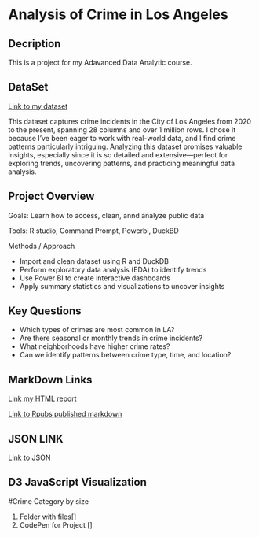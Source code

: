 # Analysis of Crime in Los Angeles 
## Decription
This is a project for my Adavanced Data Analytic course. 
## DataSet
 [Link to my dataset](https://catalog.data.gov/dataset/crime-data-from-2020-to-present)
 
This dataset captures crime incidents in the City of Los Angeles from 2020 to the present, spanning 28 columns and over 1 million rows. I chose it because I’ve been eager to work with real-world data, and I find crime patterns particularly intriguing. Analyzing this dataset promises valuable insights, especially since it is so detailed and extensive—perfect for exploring trends, uncovering patterns, and practicing meaningful data analysis.
 
## Project Overview
Goals: Learn how to access, clean, annd analyze public data

Tools: R studio, Command Prompt, Powerbi, DuckBD

Methods / Approach
- Import and clean dataset using R and DuckDB
- Perform exploratory data analysis (EDA) to identify trends
- Use Power BI to create interactive dashboards
- Apply summary statistics and visualizations to uncover insights

## Key Questions
- Which types of crimes are most common in LA?
- Are there seasonal or monthly trends in crime incidents?
- What neighborhoods have higher crime rates?
- Can we identify patterns between crime type, time, and location?


## MarkDown Links
 [Link my HTML report](https://github.com/ylhamo/Data-LACrime-Project-/blob/main/CrimeAnalysis.html)

 [Link to Rpubs published markdown](http://rpubs.com/yanglamo/1340501)

 ## JSON LINK
 [Link to JSON](https://github.com/ylhamo/Data-LACrime-Project-/tree/main/json)
 ## D3 JavaScript Visualization
 #Crime Category by size
 1. Folder with files[]
 2. CodePen for Project []
